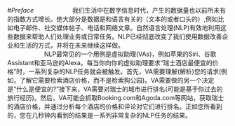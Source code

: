 #_Preface_
&emsp;&emsp;&emsp;&emsp;&emsp;&emsp;我们生活中在数字信息时代，产生的数据量也以前所未有的指数方式增长。绝大部分是数据是和语言有关的（文本的或者口头的）,例如比如电子邮件、社交媒体帖子、电话和网络文章。自然语言处理(NLP)有效地利用这些数据来帮助人们处理业务或日常任务。NLP已经彻底改变了我们使用数据改善企业和生活的方式，并将在未来继续这样做。  
&emsp;&emsp;&emsp;&emsp;&emsp;&emsp;NLP最常见的一个用例是虚拟助理(VAs)，例如苹果的Siri、谷歌Assistant和亚马逊的Alexa。每当你向你的虚拟助理要求“瑞士酒店最便宜的价格”时，一系列复杂的NLP任务就会被触发。首先，VA需要理解(解析)您的请求(例如，了解它需要检索酒店价格，而不是检索狗公园)。VA需要做的另一个决定是“什么是便宜的?”接下来，VA需要对瑞士的城市进行排名(可能是基于你过去的旅行经历)。然后，VA可能会抓取Booking.com和Agoda.com等网站，获取瑞士的酒店价格，并通过分析每个酒店的价格和评论对它们进行排名。正如您所看到的，您在几秒钟内看到的结果是一系列非常复杂的NLP任务的结果。
